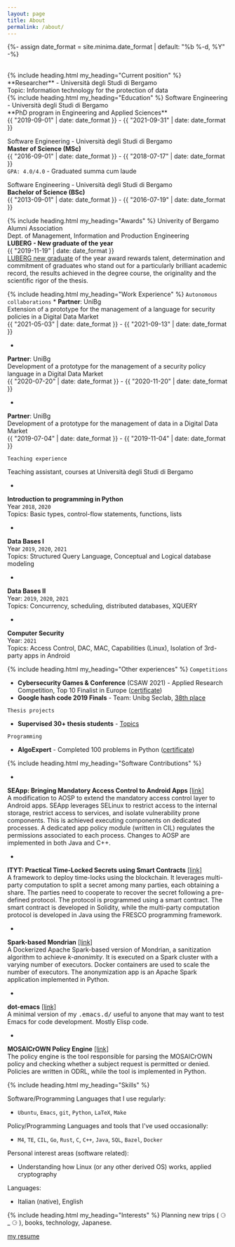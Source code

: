 ```yaml
---
layout: page
title: About
permalink: /about/
---
```

{%- assign date_format = site.minima.date_format | default: "%b %-d, %Y" -%}	

<br>
{% include heading.html
my_heading="Current position"
%}
**Researcher** - Università degli Studi di Bergamo
<br>
Topic: Information technology for the protection of data
<br>
{% include heading.html
my_heading="Education"
%}
Software Engineering - Università degli Studi di Bergamo
<br>
**PhD program in Engineering and Applied Sciences**
<br>
{{ "2019-09-01" | date: date_format }} - {{ "2021-09-31" | date: date_format }}

Software Engineering - Università degli Studi di Bergamo
<br>
**Master of Science (MSc)**
<br>
{{ "2016-09-01" | date: date_format }} - {{ "2018-07-17" | date: date_format }}
<br>
`GPA: 4.0/4.0` - Graduated summa cum laude

Software Engineering - Università degli Studi di Bergamo
<br>
**Bachelor of Science (BSc)**
<br>
{{ "2013-09-01" | date: date_format }} - {{ "2016-07-19" | date: date_format }}

{% include heading.html
my_heading="Awards"
%}
Univerity of Bergamo Alumni Association
<br>
Dept. of Management, Information and Production Engineering
<br>
**LUBERG - New graduate of the year**
<br>
{{ "2019-11-19" | date: date_format }}
<br>
<a href='http://www.luberg.it/eccellenze/proclamazione-neolaureati-dellanno-premio-agli-studi-2/'>LUBERG new graduate</a> of the year award rewards talent, determination and commitment of graduates who stand out for a particularly brilliant academic record, the results achieved in the degree course, the originality and the scientific rigor of the thesis.

{% include heading.html
my_heading="Work Experience"
%}
`Autonomous collaborations`
* 
**Partner**: UniBg
<br>
Extension of a prototype for the management of a language for security policies in a Digital Data Market
<br>
{{ "2021-05-03" | date: date_format }} - {{ "2021-09-13" | date: date_format }}

* 
**Partner**: UniBg
<br>
Development of a prototype for the management of a security policy language in a Digital Data Market
<br>
{{ "2020-07-20" | date: date_format }} - {{ "2020-11-20" | date: date_format }}

* 
**Partner**: UniBg
<br>
 Development of a prototype for the management of data in a Digital Data Market
<br>
{{ "2019-07-04" | date: date_format }} - {{ "2019-11-04" | date: date_format }}

`Teaching experience`

Teaching assistant, courses at Università degli Studi di Bergamo

* 
**Introduction to programming in Python**
<br>
Year `2018`, `2020`
<br>
Topics: Basic types, control-flow statements, functions, lists

* 
**Data Bases I**
<br>
Year `2019`, `2020`, `2021`
<br>
Topics: Structured Query Language, Conceptual and Logical database modeling

* 
**Data Bases II**
<br>
Year: `2019`, `2020`, `2021`
<br>
Topics: Concurrency, scheduling, distributed databases, XQUERY

* 
**Computer Security**
<br>
Year: `2021`
<br>
Topics: Access Control, DAC, MAC, Capabilities (Linux), Isolation of 3rd-party apps in Android

{% include heading.html
my_heading="Other experiences"
%}
`Competitions`

* **Cybersecurity Games & Conference** (CSAW 2021) - Applied Research Competition, Top 10 Finalist in Europe ([certificate](https://drive.google.com/file/d/1kUxstkCdRUDYZQDfT2TFn8_X568Y-3R5/view?usp=sharing))
* **Google hash code 2019 Finals** - Team: Unibg Seclab, [38th place](https://codingcompetitions.withgoogle.com/hashcode/archive/2019)

`Thesis projects`

* **Supervised 30+ thesis students** - [Topics](https://seclab.unibg.it/tesi/)

`Programming`

* **AlgoExpert** - Completed 100 problems in Python ([certificate](https://drive.google.com/file/d/107ZkuFqHwE4L3oNnyURqF-whdiYl39r-/view?usp=sharing))


{% include heading.html
my_heading="Software Contributions"
%}

* 
**SEApp: Bringing Mandatory Access Control to Android Apps**  <a href='https://github.com/matthewrossi/seapp'>[link]</a>
<br>
A modification to AOSP to extend the mandatory access control layer to Android apps. SEApp leverages SELinux to restrict access to the internal storage, restrict access to services, and isolate vulnerability prone components. This is achieved executing components on dedicated processes. A dedicated app policy module (written in CIL) regulates the permissions associated to each process. Changes to AOSP are implemented in both Java and C++.

* 
**ITYT:  Practical Time-Locked Secrets using Smart Contracts** <a href='https://github.com/unibg-seclab/ityt'>[link]</a>
<br>
A framework to deploy time-locks using the blockchain. It leverages multi-party computation to split a secret among many parties, each obtaining a share. The parties need to cooperate to recover the secret following a pre-defined protocol. The protocol is programmed using a smart contract. The smart contract is developed in Solidity, while the multi-party computation protocol is developed in Java using the FRESCO programming framework.

* 
**Spark-based Mondrian** <a href='https://github.com/mosaicrown/mondrian'>[link]</a>
<br>
A Dockerized Apache Spark-based version of Mondrian, a sanitization algorithm to achieve <i>k-anonimity</i>. It is executed on a Spark cluster with a varying number of executors. Docker containers are used to scale the number of executors. The anonymization app is an Apache Spark application implemented in Python.

* 
**dot-emacs** <a href='https://github.com/dariofad/dot-emacs'>[link]</a>
<br>
A minimal version of my <tt>.emacs.d/</tt> useful to anyone that may want to test Emacs for code development. Mostly Elisp code.

* 
**MOSAICrOWN Policy Engine** <a href='https://github.com/mosaicrown/policy-engine'>[link]</a>
<br>
The policy engine is the tool responsible for parsing the MOSAICrOWN policy and checking whether a subject request is permitted or denied. Policies are written in ODRL, while the tool is implemented in Python.

{% include heading.html
my_heading="Skills"
%}

Software/Programming Languages that I use regularly:
* `Ubuntu`, `Emacs`, `git`, `Python`, `LaTeX`, `Make`

Policy/Programming Languages and tools that I've used occasionally:
* `M4`, `TE`, `CIL`, `Go`, `Rust`, `C`, `C++`, `Java`, `SQL`, `Bazel`, `Docker`

Personal interest areas (software related):
* Understanding how Linux (or any other derived OS) works, applied cryptography

Languages:
* Italian (native), English

{% include heading.html
my_heading="Interests"
%}
Planning new trips ( ⚆ _ ⚆ ), books, technology, Japanese.

[my resume](https://drive.google.com/file/d/1cQji7DeukMcoQFjRU8TMIkE1x-ehXNge/view?usp=sharing)
